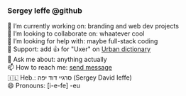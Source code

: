 ### Sergey Ieffe @github

🔭 I’m currently working on: branding and web dev projects  
👯 I’m looking to collaborate on: whaatever cool  
🤔 I’m looking for help with: maybe full-stack coding    
👋 Support: add 👍 for "Uxer" on [Urban dictionary](https://www.urbandictionary.com/define.php?term=uxer)  
💬 Ask me about: anything actually  
📫 How to reach me: [send message](https://ieffe.art.blog/contact/)   
🇮🇱 Heb.: סרגיי דוד יפה  (Sergey David Ieffe)  
😄 Pronouns: [i-e-fe] -eu   
